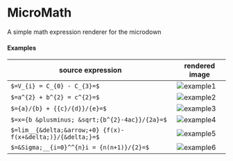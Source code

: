 # MicroMath
A simple math expression renderer for the microdown

#### Examples

| source expression | rendered image |
|---|---|
|`$=V_{i} = C_{0} - C_{3}=$`| ![example1](https://github.com/tomooda/MicroMath/assets/836308/4d8c5a02-a3c5-4145-acfb-c987d35a9755)|
|`$=a^{2} + b^{2} = c^{2}=$`|![example2](https://github.com/tomooda/MicroMath/assets/836308/c963d650-ef2b-475b-9164-247b967e04e0)|
|`$={a}/{b} + {{c}/{d}}/{e}=$`|![example3](https://github.com/tomooda/MicroMath/assets/836308/054a3f65-7563-47c4-9441-039e3e4d63ba)|
|`$=x={b &plusminus; &sqrt;{b^{2}-4ac}}/{2a}=$`|![example4](https://github.com/tomooda/MicroMath/assets/836308/a0797e20-a429-4779-9b31-7a36eddee4ee)|
|`$=lim__{&delta;&arrow;+0} {f(x)-f(x+&delta;)}/{&delta;}=$`|![example5](https://github.com/tomooda/MicroMath/assets/836308/5e9cb869-9495-4972-adc4-c09f78d156b3)|
|`$=&Sigma;__{i=0}^^{n}i = {n(n+1)}/{2}=$`|![example6](https://github.com/tomooda/MicroMath/assets/836308/738cce44-2def-48c2-89f4-1c9a5be6c762)|
